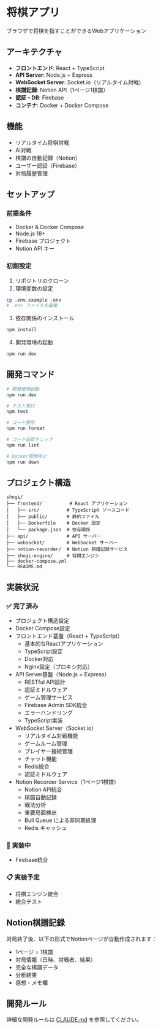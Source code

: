 # 将棋アプリ

ブラウザで将棋を指すことができるWebアプリケーション

## アーキテクチャ

- **フロントエンド**: React + TypeScript
- **API Server**: Node.js + Express
- **WebSocket Server**: Socket.io（リアルタイム対戦）
- **棋譜記録**: Notion API（1ページ1棋譜）
- **認証・DB**: Firebase
- **コンテナ**: Docker + Docker Compose

## 機能

- リアルタイム将棋対戦
- AI対戦
- 棋譜の自動記録（Notion）
- ユーザー認証（Firebase）
- 対局履歴管理

## セットアップ

### 前提条件

- Docker & Docker Compose
- Node.js 18+
- Firebase プロジェクト
- Notion API キー

### 初期設定

1. リポジトリのクローン
2. 環境変数の設定

```bash
cp .env.example .env
# .env ファイルを編集
```

3. 依存関係のインストール

```bash
npm install
```

4. 開発環境の起動

```bash
npm run dev
```

## 開発コマンド

```bash
# 開発環境起動
npm run dev

# テスト実行
npm test

# コード整形
npm run format

# コード品質チェック
npm run lint

# Docker環境停止
npm run down
```

## プロジェクト構造

```
shogi/
├── frontend/          # React アプリケーション
│   ├── src/          # TypeScript ソースコード
│   ├── public/       # 静的ファイル
│   ├── Dockerfile    # Docker 設定
│   └── package.json  # 依存関係
├── api/              # API サーバー
├── websocket/        # WebSocket サーバー
├── notion-recorder/  # Notion 棋譜記録サービス
├── shogi-engine/     # 将棋エンジン
├── docker-compose.yml
└── README.md
```

## 実装状況

### ✅ 完了済み
- プロジェクト構造設定
- Docker Compose設定
- フロントエンド基盤（React + TypeScript）
  - 基本的なReactアプリケーション
  - TypeScript設定
  - Docker対応
  - Nginx設定（プロキシ対応）
- API Server基盤（Node.js + Express）
  - RESTful API設計
  - 認証ミドルウェア
  - ゲーム管理サービス
  - Firebase Admin SDK統合
  - エラーハンドリング
  - TypeScript実装
- WebSocket Server（Socket.io）
  - リアルタイム対戦機能
  - ゲームルーム管理
  - プレイヤー接続管理
  - チャット機能
  - Redis統合
  - 認証ミドルウェア
- Notion Recorder Service（1ページ1棋譜）
  - Notion API統合
  - 棋譜自動記録
  - 戦法分析
  - 重要局面検出
  - Bull Queue による非同期処理
  - Redis キャッシュ

### 🚧 実装中
- Firebase統合

### 📋 実装予定
- 将棋エンジン統合
- 統合テスト

## Notion棋譜記録

対局終了後、以下の形式でNotionページが自動作成されます：

- 1ページ = 1棋譜
- 対局情報（日時、対戦者、結果）
- 完全な棋譜データ
- 分析結果
- 感想・メモ欄

## 開発ルール

詳細な開発ルールは [CLAUDE.md](./CLAUDE.md) を参照してください。